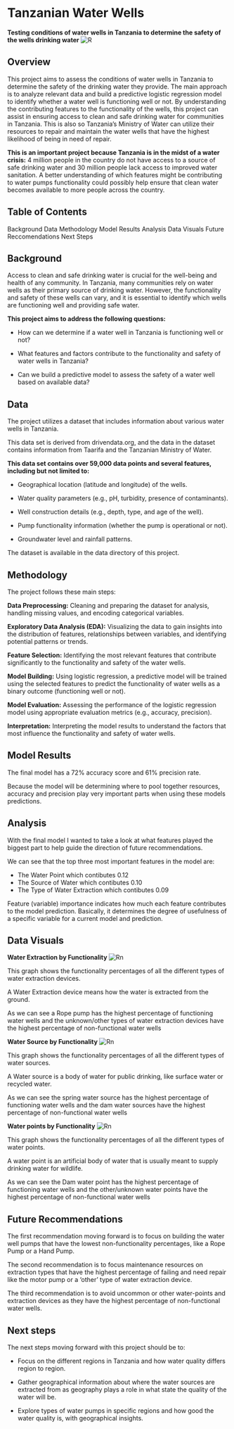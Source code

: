 # Tanzanian Water Wells
**Testing conditions of water wells in Tanzania to determine the safety of the wells drinking water**
![R](Images/R.jpg)


## Overview
This project aims to assess the conditions of water wells in Tanzania to determine the safety of the drinking water they provide. The main approach is to analyze relevant data and build a predictive logistic regression model to identify whether a water well is functioning well or not. 
By understanding the contributing features to the functionality of the wells, this project can assist in ensuring access to clean and safe drinking water for communities in Tanzania. This is also so Tanzania’s Ministry of Water can utilize their resources to repair and maintain the water wells that have the highest likelihood of being in need of repair.

**This is an important project because Tanzania is in the midst of a water crisis:**
4 million people in the country do not have access to a source of safe drinking water and 30 million people lack access to improved water sanitation. 
A better understanding of which features might be contributing to water pumps functionality could possibly help ensure that clean water becomes available to more people across the country.




## Table of Contents
Background
Data
Methodology
Model Results
Analysis
Data Visuals
Future Reccomendations
Next Steps



## Background
Access to clean and safe drinking water is crucial for the well-being and health of any community. In Tanzania, many communities rely on water wells as their primary source of drinking water. However, the functionality and safety of these wells can vary, and it is essential to identify which wells are functioning well and providing safe water.

**This project aims to address the following questions:**

- How can we determine if a water well in Tanzania is functioning well or not?

- What features and factors contribute to the functionality and safety of water wells in Tanzania?

- Can we build a predictive model to assess the safety of a water well based on available data?




## Data
The project utilizes a dataset that includes information about various water wells in Tanzania. 

This data set is derived from drivendata.org, and the data in the dataset contains information from Taarifa and the Tanzanian Ministry of Water.

**This data set contains over 59,000 data points and several features, including but not limited to:**

- Geographical location (latitude and longitude) of the wells.

- Water quality parameters (e.g., pH, turbidity, presence of contaminants).

- Well construction details (e.g., depth, type, and age of the well).

- Pump functionality information (whether the pump is operational or not).

- Groundwater level and rainfall patterns.

The dataset is available in the data directory of this project.




## Methodology
The project follows these main steps:

**Data Preprocessing:** Cleaning and preparing the dataset for analysis, handling missing values, and encoding categorical variables.

**Exploratory Data Analysis (EDA):** Visualizing the data to gain insights into the distribution of features, relationships between variables, and identifying potential patterns or trends.

**Feature Selection:** Identifying the most relevant features that contribute significantly to the functionality and safety of the water wells.

**Model Building:** Using logistic regression, a predictive model will be trained using the selected features to predict the functionality of water wells as a binary outcome (functioning well or not).

**Model Evaluation:** Assessing the performance of the logistic regression model using appropriate evaluation metrics (e.g., accuracy, precision).

**Interpretation:** Interpreting the model results to understand the factors that most influence the functionality and safety of water wells.




## Model Results
The final model has a 72% accuracy score and 61% precision rate.

Because the model will be determining where to pool together resources, accuracy and precision play very important parts when using these models predictions.




## Analysis
With the final model I wanted to take a look at what features played the biggest part to help guide the direction of future recommendations.

We can see that the top three most important features in the model are: 

- The Water Point which contibutes 0.12 
- The Source of Water which contibutes 0.10
- The Type of Water Extraction which contibutes 0.09

Feature (variable) importance indicates how much each feature contributes to the model prediction. Basically, it determines the degree of usefulness of a specific variable for a current model and prediction.




## Data Visuals
**Water Extraction by Functionality**
![Rn](Images/R.jpg)

This graph shows the functionality percentages of all the different types of water extraction devices.

A Water Extraction device means how the water is extracted from the ground.

As we can see a Rope pump has the highest percentage of functioning water wells and the unknown/other types of water extraction devices have the highest percentage of non-functional water wells


**Water Source by Functionality**
![Rn](Images/R.jpg)

This graph shows the functionality percentages of all the different types of water sources.

A Water source is a body of water for public drinking, like surface water or recycled water.

As we can see the spring water source has the highest percentage of functioning water wells and the dam water sources have the highest percentage of non-functional water wells


**Water points by Functionality**
![Rn](Images/R.jpg)

This graph shows the functionality percentages of all the different types of water points.

A water point is an artificial body of water that is usually meant to supply drinking water for wildlife.

As we can see the Dam water point has the highest percentage of functioning water wells and the other/unknown water points have the highest percentage of non-functional water wells




## Future Recommendations 
The first recommendation moving forward is to focus on building the water well pumps that have the lowest non-functionality percentages, like a Rope Pump or a Hand Pump.

The second recommendation is to focus maintenance resources on extraction types that have the highest percentage of failing and need repair like the motor pump or a ‘other’ type of water extraction device.

The third recommendation is to avoid uncommon or other water-points and extraction devices as they have the highest percentage of non-functional water wells.




## Next steps
The next steps moving forward with this project should be to:

- Focus on the different regions in Tanzania and how water quality differs region to region.

- Gather geographical information about where the water sources are extracted from as geography plays a role in what state the quality of the water will be.

- Explore types of water pumps in specific regions and how good the water quality is, with geographical insights.





